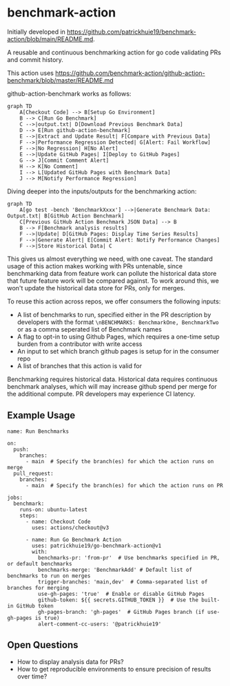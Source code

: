 # benchmark-action

Initially developed in https://github.com/patrickhuie19/benchmark-action/blob/main/README.md.

A reusable and continuous benchmarking action for go code validating PRs and commit history. 

This action uses https://github.com/benchmark-action/github-action-benchmark/blob/master/README.md

github-action-benchmark works as follows:

```mermaid
graph TD
    A[Checkout Code] --> B[Setup Go Environment]
    B --> C[Run Go Benchmark]
    C -->|output.txt| D[Download Previous Benchmark Data]
    D --> E[Run github-action-benchmark]
    E -->|Extract and Update Result| F[Compare with Previous Data]
    F -->|Performance Regression Detected| G[Alert: Fail Workflow]
    F -->|No Regression| H[No Alert]
    E -->|Update GitHub Pages| I[Deploy to GitHub Pages]
    G --> J[Commit Comment Alert]
    H --> K[No Comment]
    I --> L[Updated GitHub Pages with Benchmark Data]
    J --> M[Notify Performance Regression]
```

Diving deeper into the inputs/outputs for the benchmarking action:

```mermaid
graph TD
    A[go test -bench 'BenchmarkXxxx'] -->|Generate Benchmark Data: Output.txt| B[GitHub Action Benchmark]
    C[Previous GitHub Action Benchmark JSON Data] --> B
    B --> F[Benchmark analysis results]
    F -->|Update| D[GitHub Pages: Display Time Series Results]
    F -->|Generate Alert| E[Commit Alert: Notify Performance Changes]
    F -->|Store Historical Data| C
```

This gives us almost everything we need, with one caveat. The standard usage of this action makes working with PRs untenable, since benchmarking data from feature work can pollute the historical data store that future feature work will be compared against. To work around this, we won't update the historical data store for PRs, only for merges. 

To reuse this action across repos, we offer consumers the following inputs:
- A list of benchmarks to run, specified either in the PR description by developers with the format `\nBENCHMARKS: BenchmarkOne, BenchmarkTwo` or as a comma seperated list of Benchmark names
- A flag to opt-in to using Github Pages, which requires a one-time setup burden from a contributor with write access
- An input to set which branch github pages is setup for in the consumer repo
- A list of branches that this action is valid for

Benchmarking requires historical data. Historical data requires continuous benchmark analyses, which will may increase github spend per merge for the additional compute. PR developers may experience CI latency.


## Example Usage
```
name: Run Benchmarks

on:
  push:
    branches:
      - main  # Specify the branch(es) for which the action runs on merge
  pull_request:
    branches:
      - main  # Specify the branch(es) for which the action runs on PR

jobs:
  benchmark:
    runs-on: ubuntu-latest
    steps:
      - name: Checkout Code
        uses: actions/checkout@v3

      - name: Run Go Benchmark Action
        uses: patrickhuie19/go-benchmark-action@v1
        with:
          benchmarks-pr: 'from-pr'  # Use benchmarks specified in PR, or default benchmarks
          benchmarks-merge: 'BenchmarkAdd' # Default list of benchmarks to run on merges
          trigger-branches: 'main,dev'  # Comma-separated list of branches for merging
          use-gh-pages: 'true'  # Enable or disable GitHub Pages
          github-token: ${{ secrets.GITHUB_TOKEN }}  # Use the built-in GitHub token
          gh-pages-branch: 'gh-pages'  # GitHub Pages branch (if use-gh-pages is true)
          alert-comment-cc-users: '@patrickhuie19'
```

## Open Questions
- How to display analysis data for PRs?
- How to get reproducible environments to ensure precision of results over time?